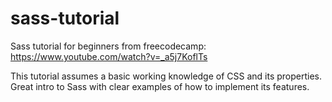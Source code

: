 # sass-tutorial
Sass tutorial for beginners from freecodecamp: https://www.youtube.com/watch?v=_a5j7KoflTs

This tutorial assumes a basic working knowledge of CSS and its properties. Great intro to Sass with clear examples of how to implement its features.

